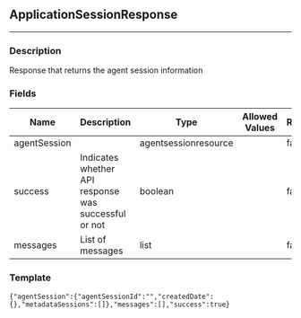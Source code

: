 ## ApplicationSessionResponse
---
### Description
Response that returns the agent session information
### Fields
| Name | Description | Type | Allowed Values | Required |
| ---- | ----------- | ---- | -------------- | -------- |
| agentSession |  | agentsessionresource |  | false |
| success | Indicates whether API response was successful or not | boolean |  | false |
| messages | List of messages | list |  | false |
### Template
```
{"agentSession":{"agentSessionId":"","createdDate":{},"metadataSessions":[]},"messages":[],"success":true}
```
